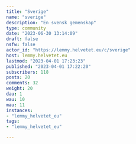 ```yaml
---
title: "Sverige" 
name: "sverige"
description: "En svensk gemenskap"
type: community
date: "2023-06-30 13:14:09"
draft: false
nsfw: false
actor_id: "https://lemmy.helvetet.eu/c/sverige"
host: lemmy.helvetet.eu
lastmod: "2023-04-01 17:23:23"
published: "2023-04-01 17:22:20"
subscribers: 118
posts: 20
comments: 32
weight: 20
dau: 1
wau: 10
mau: 11
instances:
- "lemmy_helvetet_eu"
tags: 
- "lemmy_helvetet_eu"

---
```

